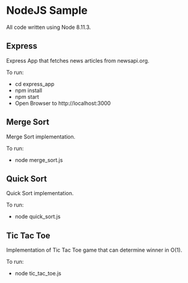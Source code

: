 # NodeJS Sample

All code written using Node 8.11.3.

## Express
Express App that fetches news articles from newsapi.org.

To run:
* cd express_app
* npm install
* npm start
* Open Browser to http://localhost:3000

## Merge Sort
Merge Sort implementation.

To run:
* node merge_sort.js

## Quick Sort
Quick Sort implementation.

To run:
* node quick_sort.js

## Tic Tac Toe
Implementation of Tic Tac Toe game that can determine winner in O(1).

To run:
* node tic_tac_toe.js
